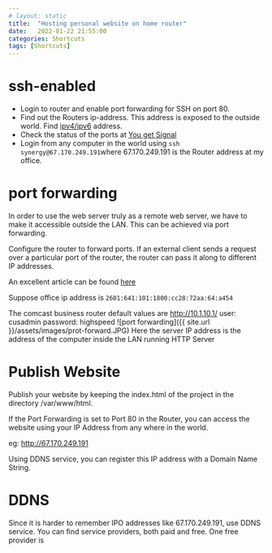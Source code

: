 ```yaml
---
# layout: static
title:  "Hosting personal website on home router"
date:   2022-01-22 21:55:00
categories: Shortcuts
tags: [Shortcuts]
---
```


# ssh-enabled

* Login to router and enable port forwarding for SSH on port 80.
* Find out the Routers ip-address. This address is exposed to the outside world. Find [ipv4/ipv6](http://ipv4.whatismyv6.com/) address.
* Check the status of the ports at [You get Signal](http://www.yougetsignal.com/tools/open-ports/)
* Login from any computer in the world using `ssh synergy@67.170.249.191`where 67.170.249.191 is the Router address at my office.


# port forwarding

In order to use the web server truly as a remote web server, we have to make it accessible outside the LAN. This can be achieved via port forwarding.

Configure the router to forward ports. If an external client sends a request over a particular port of the router, the router can pass it along to different IP addresses.

An excellent article can be found [here](http://www.howtogeek.com/66214/how-to-forward-ports-on-your-router/)

Suppose office ip address is `2601:641:101:1800:cc28:72aa:64:a454` 

The comcast business router default values are
http://10.1.10.1/
user: cusadmin
password: highspeed
![port forwarding]({{ site.url }}/assets/images/prot-forward.JPG)
Here the server IP address is the address of the computer inside the LAN running HTTP Server


# Publish Website

Publish your website by keeping the index.html of the project in the directory /var/www/html.

If the Port Forwarding is set to Port 80 in the Router, you can access the website using your IP Address from any where in the world.

eg: http://67.170.249.191

Using DDNS service, you can register this IP address with a Domain Name String.

# DDNS

Since it is harder to remember IPO addresses like 67.170.249.191, use DDNS service. You can find service providers, both paid and free. One free provider is 


